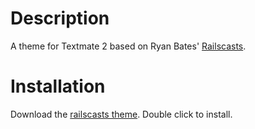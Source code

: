 # Description

A theme for Textmate 2 based on Ryan Bates' [Railscasts](http://railscasts.com).

# Installation

Download the [railscasts theme](https://github.com/downloads/natebird/railscasts-textmate-theme/Railscasts.tmbundle). Double click to install.